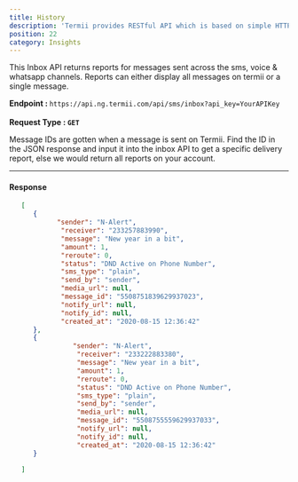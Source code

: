 ```yaml
---
title: History
description: 'Termii provides RESTful API which is based on simple HTTP POST/GET requests. Our API lets you create, send, and verify messages, as well as, track your delivery statistics.'
position: 22
category: Insights
---
```


This Inbox API returns reports for messages sent across the sms, voice & whatsapp channels. Reports can either display all messages on termii or a single message.

<b>Endpoint : </b>
`
https://api.ng.termii.com/api/sms/inbox?api_key=YourAPIKey
`<br><br> <b>Request Type : </b> **`GET`**

<alert>Message IDs are gotten when a message is sent on Termii. Find the ID in the JSON response and input it into the inbox API to get a specific delivery report,
 else we would return all reports on your account.</alert>

<hr />


#### Response


```JSON
   [
      {
            "sender": "N-Alert",
             "receiver": "233257883990",
             "message": "New year in a bit",
             "amount": 1,
             "reroute": 0,
             "status": "DND Active on Phone Number",
             "sms_type": "plain",
             "send_by": "sender",
             "media_url": null,
             "message_id": "5508751839629937023",
             "notify_url": null,
             "notify_id": null,
             "created_at": "2020-08-15 12:36:42"
      },
      {
                "sender": "N-Alert",
                 "receiver": "233222883380",
                 "message": "New year in a bit",
                 "amount": 1,
                 "reroute": 0,
                 "status": "DND Active on Phone Number",
                 "sms_type": "plain",
                 "send_by": "sender",
                 "media_url": null,
                 "message_id": "5508755559629937033",
                 "notify_url": null,
                 "notify_id": null,
                 "created_at": "2020-08-15 12:36:42"
      }

   ]
          
```


